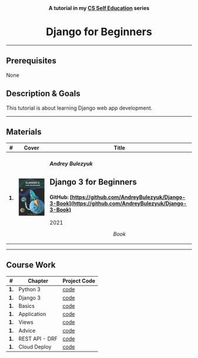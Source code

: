 <div align="center">
  <b>A tutorial in my <a href="https://github.com/abeerration/CS-Self-Education">CS Self Education</a> series</b>
  <h1>Django for Beginners</h1>
</div>

---

## Prerequisites

None

## Description & Goals

This tutorial is about learning Django web app development.

---

## Materials

| # | Cover | Title |
| ----------- | ----------- | ----------- |
| **1.** | ![](django3book.jpg) | <h4><i>Andrey Bulezyuk</i></h4><h2>Django 3 for Beginners</h2><h4>GitHub: [https://github.com/AndreyBulezyuk/Django-3-Book](https://github.com/AndreyBulezyuk/Django-3-Book)</h4><p>2021</p><p align="center"><i>Book</i></p> |

---

## Course Work

| # | Chapter | Project Code |
| ----------- | ----------- | ----------- |
| **1.** | Python 3 | [code](https://github.com/abeerration/Django-for-Beginners/tree/main/) |
| **1.** | Django 3 | [code](https://github.com/abeerration/Django-for-Beginners/tree/main/) |
| **1.** | Basics | [code](https://github.com/abeerration/Django-for-Beginners/tree/main/) |
| **1.** | Application | [code](https://github.com/abeerration/Django-for-Beginners/tree/main/) |
| **1.** | Views | [code](https://github.com/abeerration/Django-for-Beginners/tree/main/) |
| **1.** | Advice | [code](https://github.com/abeerration/Django-for-Beginners/tree/main/) |
| **1.** | REST API - DRF | [code](https://github.com/abeerration/Django-for-Beginners/tree/main/) |
| **1.** | Cloud Deploy | [code](https://github.com/abeerration/Django-for-Beginners/tree/main/) |
